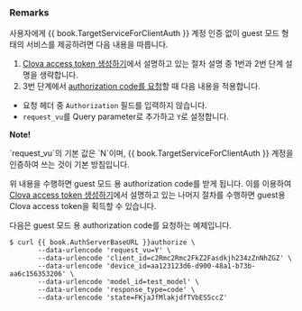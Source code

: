 ### Remarks
사용자에게 {{ book.TargetServiceForClientAuth }} 계정 인증 없이 guest 모드 형태의 서비스를 제공하려면 다음 내용을 따릅니다.

1. [Clova access token 생성하기](/CIC/Guides/Interact_with_CIC.md#CreateClovaAccessToken)에서 설명하고 있는 절차 설명 중 1번과 2번 단계 설명을 생략합니다.
2. 3번 단계에서 [authorization code를 요청](#RequestAuthorizationCode)할 때 다음 내용을 적용합니다.
  * 요청 헤더 중 `Authorization` 필드를 입력하지 않습니다.
  * `request_vu`를 Query parameter로 추가하고 `Y`로 설정합니다.

  <div class="note">
    <p><strong>Note!</strong></p>
    <p>`request_vu`의 기본 값은 `N`이며, {{ book.TargetServiceForClientAuth }} 계정을 인증하여 쓰는 것이 기본 방침입니다.</p>
  </div>

위 내용을 수행하면 guest 모드 용 authorization code를 받게 됩니다. 이를 이용하여 [Clova access token 생성하기](/CIC/Guides/Interact_with_CIC.md#CreateClovaAccessToken)에서 설명하고 있는 나머지 절차를 수행하면 guest용 Clova access token을 획득할 수 있습니다.

다음은 guest 모드 용 authorization code를 요청하는 예제입니다.

<pre><code>$ curl {{ book.AuthServerBaseURL }}authorize \
       --data-urlencode 'request_vu=Y' \
       --data-urlencode 'client_id=c2Rmc2Rmc2FkZ2Fasdkjh234zZnNhZGZ' \
       --data-urlencode 'device_id=aa123123d6-d900-48a1-b73b-aa6c156353206' \
       --data-urlencode 'model_id=test_model' \
       --data-urlencode 'response_type=code' \
       --data-urlencode 'state=FKjaJfMlakjdfTVbES5ccZ'
</code></pre>
